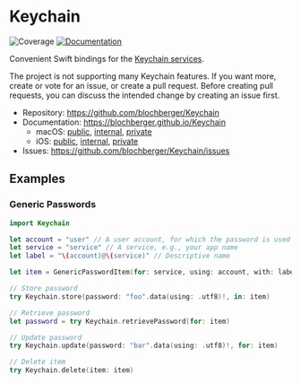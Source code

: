 # Keychain

![Coverage](https://blochberger.github.io/Keychain/macos/coverage.svg) [![Documentation](https://blochberger.github.io/Keychain/macos/public/badge.svg)](https://blochberger.github.io/Keychain)

Convenient Swift bindings for the [Keychain services](https://developer.apple.com/documentation/security/keychain_services).

The project is not supporting many Keychain features. If you want more, create or vote for an issue, or create a pull request. Before creating pull requests, you can discuss the intended change by creating an issue first.

- Repository: https://github.com/blochberger/Keychain
- Documentation: https://blochberger.github.io/Keychain
  - macOS: [public](https://blochberger.github.io/Keychain/macos/public), [internal](https://blochberger.github.io/Keychain/macos/internal), [private](https://blochberger.github.io/Keychain/macos/private)
  - iOS: [public](https://blochberger.github.io/Keychain/iphone/public), [internal](https://blochberger.github.io/Keychain/iphone/internal), [private](https://blochberger.github.io/Keychain/iphone/private)
- Issues: https://github.com/blochberger/Keychain/issues

## Examples

### Generic Passwords

```swift
import Keychain

let account = "user" // A user account, for which the password is used
let service = "service" // A service, e.g., your app name
let label = "\(account)@\(service)" // Descriptive name

let item = GenericPasswordItem(for: service, using: account, with: label)

// Store password
try Keychain.store(password: "foo".data(using: .utf8)!, in: item)

// Retrieve password
let password = try Keychain.retrievePassword(for: item)

// Update password
try Keychain.update(password: "bar".data(using: .utf8)!, for: item)

// Delete item
try Keychain.delete(item: item)
```
